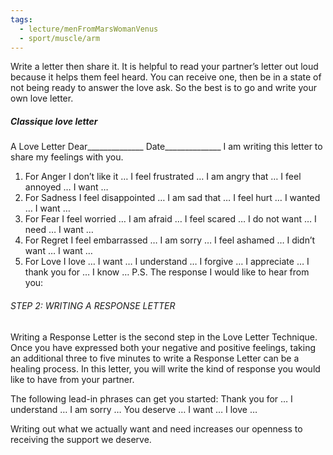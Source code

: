 ```yaml
---
tags:
  - lecture/menFromMarsWomanVenus
  - sport/muscle/arm
---
```

Write a letter then share it. It is helpful to read your partner’s letter out loud because it helps them feel heard.
You can receive one, then be in a state of not being ready to answer the love ask. So the best is to go and write your own love letter. 

##### Classique love letter
A Love Letter
Dear______________ Date______________
I am writing this letter to share my feelings with you.
1. For Anger
I don’t like it …
I feel frustrated …
I am angry that …
I feel annoyed …
I want …
2. For Sadness
I feel disappointed …
I am sad that …
I feel hurt …
I wanted …
I want …
3. For Fear
I feel worried …
I am afraid …
I feel scared …
I do not want …
I need …
I want …
4. For Regret
I feel embarrassed …
I am sorry …
I feel ashamed …
I didn’t want …
I want …
5. For Love
I love …
I want …
I understand …
I forgive …
I appreciate …
I thank you for …
I know …
P.S. The response I would like to hear from you:



###### STEP 2: WRITING A RESPONSE LETTER
Writing a Response Letter is the second step in the Love Letter Technique.
Once you have expressed both your negative and positive feelings, taking
an additional three to five minutes to write a Response Letter can be a
healing process. In this letter, you will write the kind of response you would
like to have from your partner.


The following lead-in phrases can get you started:
Thank you for …
I understand …
I am sorry …
You deserve …
I want …
I love …

Writing out what we actually want and need increases our
openness to receiving the support we deserve.